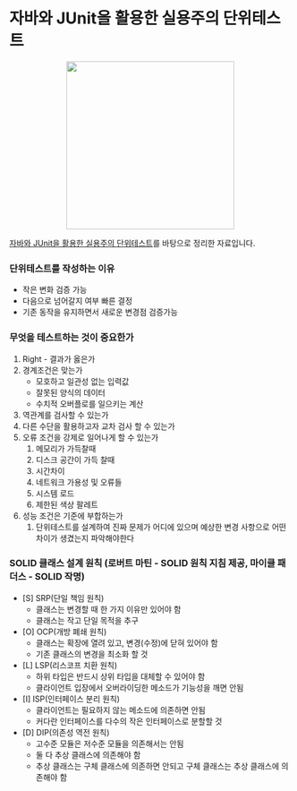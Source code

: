 # 자바와 JUnit을 활용한 실용주의 단위테스트 

<p align="center"><img src="https://image.yes24.com/goods/75189146/XL" width="300"></p> 

[자바와 JUnit을 활용한 실용주의 단위테스트](http://www.yes24.com/Product/Goods/75189146#:~:text=%EC%B1%85%EC%86%8C%EA%B0%9C&text=%EA%B0%80%20%EC%95%8C%EB%A0%A4%EC%A3%BC%EB%8A%94-,%EC%8B%A4%EC%9A%A9%EC%A3%BC%EC%9D%98%20%EB%8B%A8%EC%9C%84%20%ED%85%8C%EC%8A%A4%ED%8A%B8!,%ED%95%B5%EC%8B%AC%20%EB%82%B4%EC%9A%A9%EC%9D%84%20%EC%84%A4%EB%AA%85%ED%95%9C%EB%8B%A4.)를 바탕으로 정리한 자료입니다.
</br>


### 단위테스트를 작성하는 이유

- 작은 변화 검증 가능
- 다음으로 넘어갈지 여부 빠른 결정
- 기존 동작을 유지하면서 새로운 변경점 검증가능


### 무엇을 테스트하는 것이 중요한가

1. Right - 결과가 옳은가
2. 경계조건은 맞는가
    - 모호하고 일관성 없는 입력값
    - 잘못된 양식의 데이터
    - 수치적 오버플로를 일으키는 계산
3. 역관계를 검사할 수 있는가
4. 다른 수단을 활용하고자 교차 검사 할 수 있는가
5. 오류 조건을 강제로 일어나게 할 수 있는가
    1. 메모리가 가득찰때
    2. 디스크 공간이 가득 찰때
    3. 시간차이
    4. 네트워크 가용성 및 오류들
    5. 시스템 로드
    6. 제한된 색상 팔레트
6. 성능 조건은 기준에 부합하는가 
    1. 단위테스트를 설계하여 진짜 문제가 어디에 있으며 예상한 변경 사항으로 어떤 차이가 생겼는지 파악해야한다

### SOLID 클래스 설계 원칙 (로버트 마틴 - SOLID 원칙 지침 제공, 마이클 패더스 - SOLID 작명)

- [S] SRP(단일 책임 원칙)
    - 클래스는 변경할 때 한 가지 이유만 있어야 함
    - 클래스는 작고 단일 목적을 추구
- [O] OCP(개방 폐쇄 원칙)
    - 클래스는 확장에 열려 있고, 변경(수정)에 닫혀 있어야 함
    - 기존 클래스의 변경을 최소화 할 것
- [L] LSP(리스코프 치환 원칙)
    - 하위 타입은 반드시 상위 타입을 대체할 수 있어야 함
    - 클라이언트 입장에서 오버라이딩한 메소드가 기능성을 깨면 안됨
- [I] ISP(인터페이스 분리 원칙)
    - 클라이언트는 필요하지 않는 메소드에 의존하면 안됨
    - 커다란 인터페이스를 다수의 작은 인터페이스로 분할할 것
- [D] DIP(의존성 역전 원칙)
    - 고수준 모듈은 저수준 모듈을 의존해서는 안됨
    - 둘 다 추상 클래스에 의존해야 함
    - 추상 클래스는 구체 클래스에 의존하면 안되고 구체 클래스는 추상 클래스에 의존해야 함
